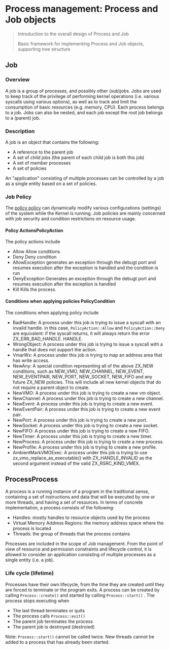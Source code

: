 # Process management: Process and Job objects



> Introduction to the overall design of Process and Job
>
> Basic framework for implementing Process and Job objects, supporting tree structure
>

## Job
### Overview
A job is a group of processes, and possibly other (sub)jobs. Jobs are used to keep track of the privilege of performing kernel operations (i.e. various syscalls using various options), as well as to track and limit the consumption of basic resources (e.g. memory, CPU). Each process belongs to a job. Jobs can also be nested, and each job except the root job belongs to a (parent) job.
### Description

A job is an object that contains the following:

- A reference to the parent job
- A set of child jobs (the parent of each child job is both this job)
- A set of member processes
- A set of policies

An "application" consisting of multiple processes can be controlled by a job as a single entity based on a set of policies.

### Job Policy 

The [policy policy](https://fuchsia.dev/fuchsia-src/concepts/settings/policy/policy_concepts?hl=en) can dynamically modify various configurations (settings) of the system while the Kernel is running. Job policies are mainly concerned with job security and condition restrictions on resource usage.

#### Policy ActionsPolicyAction

The policy actions include

- Allow Allow conditions
- Deny Deny condition
- AllowException generates an exception through the debugt port and resumes execution after the exception is handled and the condition is run
- DenyException Generates an exception through the debugt port and resumes execution after the exception is handled
- Kill Kills the process.

#### Conditions when applying policies PolicyCondition

The conditions when applying policy include

- BadHandle: A process under this job is trying to issue a syscall with an invalid handle. in this case, `PolicyAction::Allow` and `PolicyAction::Deny` are equivalent: if the syscall returns, it will always return the error ZX_ERR_BAD_HANDLE. HANDLE.
- WrongObject: A process under this job is trying to issue a syscall with a handle that does not support the action.
- VmarWx: A process under this job is trying to map an address area that has write access.
- NewAny: A special condition representing all of the above ZX_NEW conditions, such as NEW_VMO, NEW_CHANNEL, NEW_EVENT, NEW_EVENTPAIR, NEW_PORT, NEW_SOCKET, NEW_FIFO and any future ZX_NEW policies. This will include all new kernel objects that do not require a parent object to create.
- NewVMO: A process under this job is trying to create a new vm object.
- NewChannel: A process under this job is trying to create a new channel.
- NewEvent: A process under this job is trying to create a new event.
- NewEventPair: A process under this job is trying to create a new event pair.
- NewPort: A process under this job is trying to create a new port.
- NewSocket: A process under this job is trying to create a new socket.
- NewFIFO: A process under this job is trying to create a new FIFO.
- NewTimer: A process under this job is trying to create a new timer.
- NewProcess: A process under this job is trying to create a new process.
- NewProfile: A process under this job is trying to create a new profile.
- AmbientMarkVMOExec: A process under this job is trying to use zx_vmo_replace_as_executable() with ZX_HANDLE_INVALID as the second argument instead of the valid ZX_RSRC_KIND_VMEX.

## ProcessProcess

A process is a running instance of a program in the traditional sense, containing a set of instructions and data that will be executed by one or more threads, and having a set of resources. In terms of concrete implementation, a process consists of the following:

- Handles: mostly handles to resource objects used by the process
- Virtual Memory Address Regions: the memory address space where the process is located
- Threads: the group of threads that the process contains



Processes are included in the scope of Job management. From the point of view of resource and permission constraints and lifecycle control, it is allowed to consider an application consisting of multiple processes as a single entity (i.e. a job).

### Life cycle (lifetime)
Processes have their own lifecycle, from the time they are created until they are forced to terminate or the program exits. A process can be created by calling `Process::create()` and started by calling `Process::start()` . The process stops executing when

- The last thread terminates or quits
- The process calls `Process::exit()`
- The parent job terminates the process
- The parent job is destroyed (destroied)

Note: `Process::start()` cannot be called twice. New threads cannot be added to a process that has already been started.
